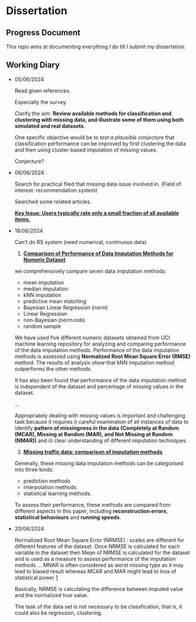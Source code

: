 # Dissertation
## Progress Document
This repo aims at documenting everything I do till I submit my dissertation.

## Working Diary

- 05/06/2024
  
  Read given references.
  
  Especially the survey.

  Clarify the aim: **Review available methods for classification and clustering with missing data, and illustrate some of them using both simulated and real datasets.**
  
  One specific objective would be to *test a plausible conjecture* that classification performance can be improved by first clustering the data and then using cluster-based imputation of missing values.

  Conjecture?

- 06/06/2024
  
  Search for practical filed that missing data issue involved in.
  (Field of interest: recommendation system)

  Searched some related articles.

  [**Key Issue: Users typically rate only a small fraction of all available items.**](https://dl.acm.org/doi/abs/10.1145/1835804.1835895)

- 18/06/2024

  Can't do RS system (need numerical, continuous data)

  1. [**Comparison of Performance of Data Imputation Methods for Numeric Dataset**](https://www.tandfonline.com/doi/full/10.1080/08839514.2019.1637138)

  we comprehensively compare seven data imputation methods:
  
    - mean imputation
    - median imputation
    - kNN imputation
    - predictive mean matching
    - Bayesian Linear Regression (norm)
    - Linear Regression
    - non-Bayesian (norm.nob)
    - random sample
  
  We have used five different numeric datasets obtained from UCI machine learning repository for analyzing and comparing performance of the data imputation methods. Performance of the data imputation methods is 
  assessed using **Normalized Root Mean Square Error (RMSE)** method. The results of analysis show that kNN imputation method outperforms the other methods.

  It has also been found that performance of the data imputation method is independent of the dataset and percentage of missing values in the dataset.
  
  ...

  Appropriately dealing with missing values is important and challenging task because it requires i) careful examination of all instances of data to identify **pattern of missingness in the data (Completely at Random (MCAR), Missing at Random (MAR), and Not Missing at Random (NMAR))** and ii) clear understanding of different imputation techniques.

  2. [**Missing traffic data: comparison of imputation methods**](https://ietresearch.onlinelibrary.wiley.com/doi/full/10.1049/iet-its.2013.0052)

  Generally, these missing data imputation methods can be categorised into three kinds:
  
    - prediction methods
    - interpolation methods
    - statistical learning methods.
    
  To assess their performance, these methods are compared from different aspects in this paper, including **reconstruction errors**, **statistical behaviours** and **running speeds**.
  

- 20/06/2024

  Normalized Root Mean Square Error (NRMSE) : scales are different for different features of the dataset. Once NRMSE is calculated for each variable in the dataset then Mean of NRMSE is calculated for the dataset and is used as a measure to assess performance of the imputation methods ... MNAR is often considered as worst missing type as it may lead to biased result whereas MCAR and MAR might lead to loss of statistical power [1](https://www.tandfonline.com/doi/full/10.1080/08839514.2019.1637138)

  Basically, NRMSE is calculating the difference between imputed value and the normalized true value.
 
  The task of the data set is not necessary to be classfication, that is, it could also be regression, clustering.
